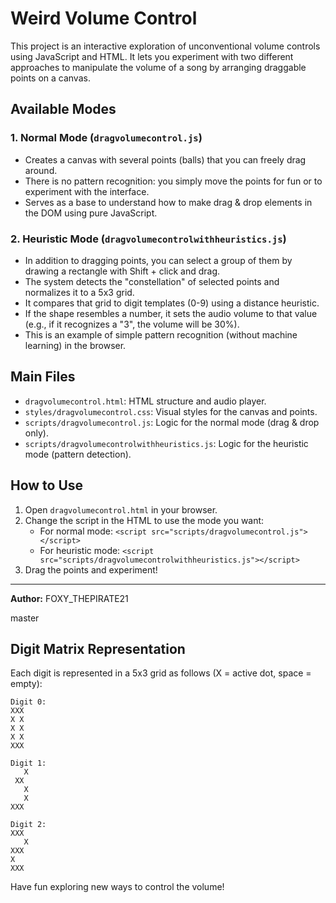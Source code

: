 # Weird Volume Control

This project is an interactive exploration of unconventional volume controls using JavaScript and HTML. It lets you experiment with two different approaches to manipulate the volume of a song by arranging draggable points on a canvas.

## Available Modes

### 1. Normal Mode (`dragvolumecontrol.js`)
- Creates a canvas with several points (balls) that you can freely drag around.
- There is no pattern recognition: you simply move the points for fun or to experiment with the interface.
- Serves as a base to understand how to make drag & drop elements in the DOM using pure JavaScript.

### 2. Heuristic Mode (`dragvolumecontrolwithheuristics.js`)
- In addition to dragging points, you can select a group of them by drawing a rectangle with Shift + click and drag.
- The system detects the "constellation" of selected points and normalizes it to a 5x3 grid.
- It compares that grid to digit templates (0-9) using a distance heuristic.
- If the shape resembles a number, it sets the audio volume to that value (e.g., if it recognizes a "3", the volume will be 30%).
- This is an example of simple pattern recognition (without machine learning) in the browser.

## Main Files
- `dragvolumecontrol.html`: HTML structure and audio player.
- `styles/dragvolumecontrol.css`: Visual styles for the canvas and points.
- `scripts/dragvolumecontrol.js`: Logic for the normal mode (drag & drop only).
- `scripts/dragvolumecontrolwithheuristics.js`: Logic for the heuristic mode (pattern detection).

## How to Use
1. Open `dragvolumecontrol.html` in your browser.
2. Change the script in the HTML to use the mode you want:
   - For normal mode: `<script src="scripts/dragvolumecontrol.js"></script>`
   - For heuristic mode: `<script src="scripts/dragvolumecontrolwithheuristics.js"></script>`
3. Drag the points and experiment!

---

**Author:** FOXY_THEPIRATE21

master

## Digit Matrix Representation

Each digit is represented in a 5x3 grid as follows (X = active dot, space = empty):

```
Digit 0:
XXX
X X
X X
X X
XXX

Digit 1:
   X
 XX
   X
   X
XXX

Digit 2:
XXX
   X
XXX
X  
XXX
```

Have fun exploring new ways to control the volume!

